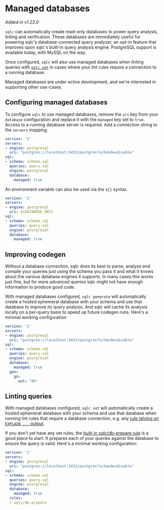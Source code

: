 # Managed databases

*Added in v1.22.0*

`sqlc` can automatically create read-only databases to power query analysis,
linting and verification. These databases are immediately useful for powering
sqlc's database-connected query analyzer, an opt-in feature that improves upon
sqlc's built-in query analysis engine. PostgreSQL support is available today,
with MySQL on the way.

Once configured, `sqlc` will also use managed databases when linting queries
with [`sqlc vet`](vet.md) in cases where your lint rules require a connection
to a running database.

Managed databases are under active development, and we're interested in
supporting other use-cases.

## Configuring managed databases

To configure `sqlc` to use managed databases, remove the `uri` key from your
`database` configuration and replace it with the `managed` key set to `true`.
Access to a running database server is required. Add a connection string to the `servers` mapping.

```yaml
version: '2'
servers:
- engine: postgresql
  uri: "postgres://localhost:5432/postgres?sslmode=disable"
sql:
- schema: schema.sql
  queries: query.sql
  engine: postgresql
  database:
    managed: true
```

An environment variable can also be used via the `${}` syntax.

```yaml
version: '2'
servers:
- engine: postgresql
  uri: ${DATABASE_URI}
sql:
- schema: schema.sql
  queries: query.sql
  engine: postgresql
  database:
    managed: true
```

## Improving codegen

Without a database connection, sqlc does its best to parse, analyze and compile your queries just using
the schema you pass it and what it knows about the various database engines it supports. In many cases
this works just fine, but for more advanced queries sqlc might not have enough information to produce good code.

With managed databases configured, `sqlc generate` will automatically create a hosted ephemeral database with your
schema and use that database to improve its query analysis. And sqlc will cache its analysis locally
on a per-query basis to speed up future codegen runs. Here's a minimal working configuration:

```yaml
version: '2'
servers:
- engine: postgresql
  uri: "postgres://localhost:5432/postgres?sslmode=disable"
sql:
- schema: schema.sql
  queries: query.sql
  engine: postgresql
  database:
    managed: true
  gen:
    go:
      out: "db"
```

## Linting queries

With managed databases configured, `sqlc vet` will automatically create a hosted ephemeral database with your
schema and use that database when running lint rules that require a
database connection, e.g. any [rule relying on `EXPLAIN ...` output](vet.md#rules-using-explain-output).

If you don't yet have any vet rules, the [built-in sqlc/db-prepare rule](vet.md#sqlc-db-prepare)
is a good place to start. It prepares each of your queries against the database
to ensure the query is valid. Here's a minimal working configuration:

```yaml
version: '2'
servers:
- engine: postgresql
  uri: "postgres://localhost:5432/postgres?sslmode=disable"
sql:
- schema: schema.sql
  queries: query.sql
  engine: postgresql
  database:
    managed: true
  rules:
  - sqlc/db-prepare
```
